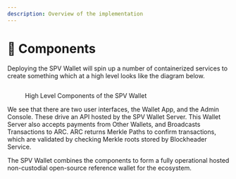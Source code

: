 ```yaml
---
description: Overview of the implementation
---
```


# 🍡 Components

Deploying the SPV Wallet will spin up a number of containerized services to create something which at a high level looks like the diagram below.

<figure><picture><source srcset="../../.gitbook/assets/dark nt.jpg" media="(prefers-color-scheme: dark)"><img src="../../.gitbook/assets/network topology.jpg" alt=""></picture><figcaption><p>High Level Components of the SPV Wallet</p></figcaption></figure>

We see that there are two user interfaces, the Wallet App, and the Admin Console. These drive an API hosted by the SPV Wallet Server. This Wallet Server also accepts payments from Other Wallets, and Broadcasts Transactions to ARC. ARC returns Merkle Paths to confirm transactions, which are validated by checking Merkle roots stored by Blockheader Service.

The SPV Wallet combines the components to form a fully operational hosted non-custodial open-source reference wallet for the ecosystem.
